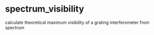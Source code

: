 spectrum_visibility
===================

calculate theoretical maximum visibility of a grating interferometer from spectrum
